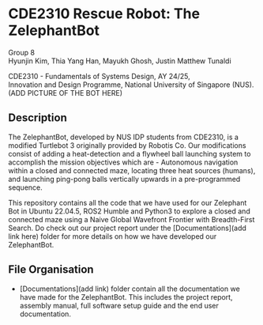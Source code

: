 # CDE2310 Rescue Robot: The ZelephantBot
Group 8<br/>
Hyunjin Kim, Thia Yang Han, Mayukh Ghosh, Justin Matthew Tunaldi <br/>

CDE2310 - Fundamentals of Systems Design, AY 24/25, <br/>
Innovation and Design Programme, National University of Singapore (NUS). <br/>
(ADD PICTURE OF THE BOT HERE) 


## Description
The ZelephantBot, developed by NUS IDP students from CDE2310, is a modified Turtlebot 3 originally provided by Robotis Co. Our modifications consist of adding a heat-detection and a flywheel ball launching system to accomplish the mission objectives which are - Autonomous navigation within a closed and connected maze, locating three heat sources (humans), and launching ping-pong balls vertically upwards in a pre-programmed sequence. 

This repository contains all the code that we have used for our Zelephant Bot in Ubuntu 22.04.5, ROS2 Humble and Python3 to explore a closed and connected maze using a Naive Global Wavefront Frontier with Breadth-First Search. 
Do check out our project report under the [Documentations](add link here) folder for more details on how we have developed our ZelephantBot. 

## File Organisation
- [Documentations](add link) folder contain all the documentation we have made for the ZelephantBot. This includes the project report, assembly manual, full software setup guide and the end user documentation.
